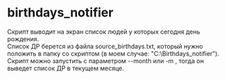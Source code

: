 # birthdays_notifier
Скрипт выводит на экран список людей у которых сегодня день рождения. <br> 
Список ДР берется из файла source_birthdays.txt, который нужно положить в папку со скриптом (в моем случае: "C:\Birthdays_notifier"). <br> 
Скрипт можно запустить с параметром --month или -m , тогда он выведет список ДР в текущем месяце.
